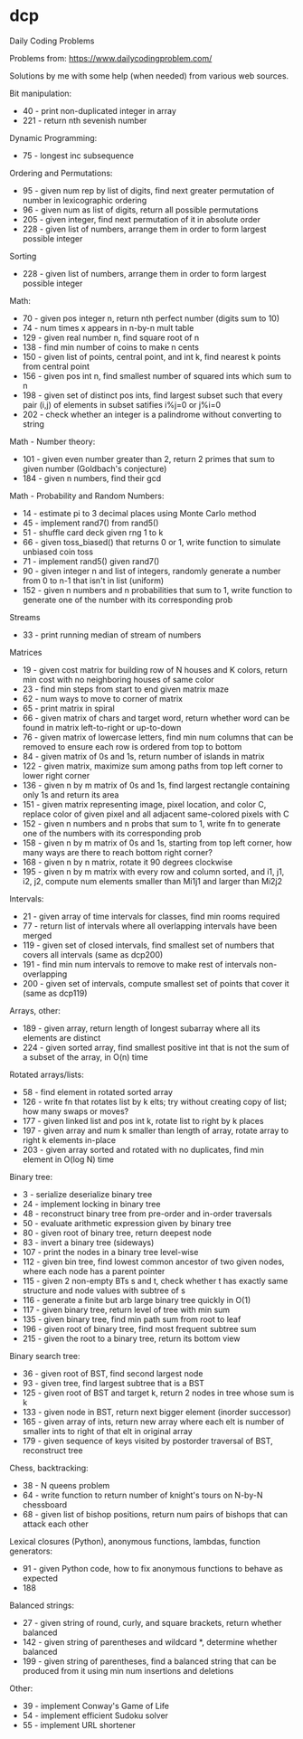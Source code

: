 # dcp
Daily Coding Problems

Problems from:
https://www.dailycodingproblem.com/

Solutions by me with some help (when needed) from various web sources.


Bit manipulation:
- 40 - print non-duplicated integer in array
- 221 - return nth sevenish number

Dynamic Programming:
- 75 - longest inc subsequence

Ordering and Permutations:
- 95 - given num rep by list of digits, find next greater permutation of number in lexicographic ordering
- 96 - given num as list of digits, return all possible permutations
- 205 - given integer, find next permutation of it in absolute order
- 228 - given list of numbers, arrange them in order to form largest possible integer

Sorting
- 228 - given list of numbers, arrange them in order to form largest possible integer

Math:
- 70 - given pos integer n, return nth perfect number (digits sum to 10)
- 74 - num times x appears in n-by-n mult table
- 129 - given real number n, find square root of n
- 138 - find min number of coins to make n cents
- 150 - given list of points, central point, and int k, find nearest k points from central point
- 156 - given pos int n, find smallest number of squared ints which sum to n
- 198 - given set of distinct pos ints, find largest subset such that every pair (i,j) of elements in subset satifies i%j=0 or j%i=0
- 202 - check whether an integer is a palindrome without converting to string

Math - Number theory:
- 101 - given even number greater than 2, return 2 primes that sum to given number (Goldbach's conjecture)
- 184 - given n numbers, find their gcd

Math - Probability and Random Numbers:
- 14 - estimate pi to 3 decimal places using Monte Carlo method
- 45 - implement rand7() from rand5()
- 51 - shuffle card deck given rng 1 to k
- 66 - given toss_biased() that returns 0 or 1, write function to simulate unbiased coin toss
- 71 - implement rand5() given rand7()
- 90 - given integer n and list of integers, randomly generate a number from 0 to n-1 that isn't in list (uniform)
- 152 - given n numbers and n probabilities that sum to 1, write function to generate one of the number with its corresponding prob

Streams
- 33 - print running median of stream of numbers

Matrices
- 19 - given cost matrix for building row of N houses and K colors, return min cost with no neighboring houses of same color
- 23 - find min steps from start to end given matrix maze
- 62 - num ways to move to corner of matrix
- 65 - print matrix in spiral
- 66 - given matrix of chars and target word, return whether word can be found in matrix left-to-right or up-to-down
- 76 - given matrix of lowercase letters, find min num columns that can be removed to ensure each row is ordered from top to bottom
- 84 - given matrix of 0s and 1s, return number of islands in matrix
- 122 - given matrix, maximize sum among paths from top left corner to lower right corner
- 136 - given n by m matrix of 0s and 1s, find largest rectangle containing only 1s and return its area
- 151 - given matrix representing image, pixel location, and color C, replace color of given pixel and all adjacent same-colored pixels with C
- 152 - given n numbers and n probs that sum to 1, write fn to generate one of the numbers with its corresponding prob
- 158 - given n by m matrix of 0s and 1s, starting from top left corner, how many ways are there to reach bottom right corner?
- 168 - given n by n matrix, rotate it 90 degrees clockwise
- 195 - given n by m matrix with every row and column sorted, and i1, j1, i2, j2, compute num elements smaller than Mi1j1 and larger than Mi2j2

Intervals:
- 21 - given array of time intervals for classes, find min rooms required
- 77 - return list of intervals where all overlapping intervals have been merged
- 119 - given set of closed intervals, find smallest set of numbers that covers all intervals (same as dcp200)
- 191 - find min num intervals to remove to make rest of intervals non-overlapping
- 200 - given set of intervals, compute smallest set of points that cover it (same as dcp119)

Arrays, other:
- 189 - given array, return length of longest subarray where all its elements are distinct
- 224 - given sorted array, find smallest positive int that is not the sum of a subset of the array, in O(n) time

Rotated arrays/lists:
- 58 - find element in rotated sorted array
- 126 - write fn that rotates list by k elts; try without creating copy of list; how many swaps or moves?
- 177 - given linked list and pos int k, rotate list to right by k places
- 197 - given array and num k smaller than length of array, rotate array to right k elements in-place
- 203 - given array sorted and rotated with no duplicates, find min element in O(log N) time

Binary tree:
- 3 - serialize deserialize binary tree
- 24 - implement locking in binary tree
- 48 - reconstruct binary tree from pre-order and in-order traversals
- 50 - evaluate arithmetic expression given by binary tree
- 80 - given root of binary tree, return deepest node
- 83 - invert a binary tree (sideways)
- 107 - print the nodes in a binary tree level-wise
- 112 - given bin tree, find lowest common ancestor of two given nodes, where each node has a parent pointer
- 115 - given 2 non-empty BTs s and t, check whether t has exactly same structure and node values with subtree of s
- 116 - generate a finite but arb large binary tree quickly in O(1)
- 117 - given binary tree, return level of tree with min sum
- 135 - given binary tree, find min path sum from root to leaf
- 196 - given root of binary tree, find most frequent subtree sum
- 215 - given the root to a binary tree, return its bottom view

Binary search tree:
- 36 - given root of BST, find second largest node
- 93 - given tree, find largest subtree that is a BST
- 125 - given root of BST and target k, return 2 nodes in tree whose sum is k
- 133 - given node in BST, return next bigger element (inorder successor)
- 165 - given array of ints, return new array where each elt is number of smaller ints to right of that elt in original array
- 179 - given sequence of keys visited by postorder traversal of BST, reconstruct tree

Chess, backtracking:
- 38 - N queens problem
- 64 - write function to return number of knight's tours on N-by-N chessboard
- 68 - given list of bishop positions, return num pairs of bishops that can attack each other

Lexical closures (Python), anonymous functions, lambdas, function generators:
- 91 - given Python code, how to fix anonymous functions to behave as expected
- 188

Balanced strings:
- 27 - given string of round, curly, and square brackets, return whether balanced
- 142 - given string of parentheses and wildcard *, determine whether balanced
- 199 - given string of parentheses, find a balanced string that can be produced from it using min num insertions and deletions

Other:
- 39 - implement Conway's Game of Life
- 54 - implement efficient Sudoku solver
- 55 - implement URL shortener

